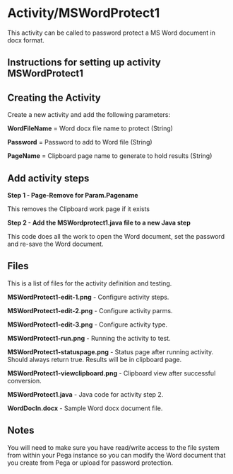 # Activity/MSWordProtect1
This activity can be called to password protect a MS Word document in docx format.

## Instructions for setting up activity MSWordProtect1

## Creating the Activity
Create a new activity and add the following parameters:

**WordFileName** = Word docx file name to protect (String)

**Password** = Password to add to Word file (String)

**PageName** = Clipboard page name to generate to hold results (String)

## Add activity steps

**Step 1  - Page-Remove for Param.Pagename**

This removes the Clipboard work page if it exists

**Step 2 - Add the MSWordprotect1.java file to a new Java step**

This code does all the work to open the Word document, set the password and re-save the Word document.

## Files

This is a list of files for the activity definition and testing.

**MSWordProtect1-edit-1.png** - Configure activity steps.

**MSWordProtect1-edit-2.png** - Configure activity parms.

**MSWordProtect1-edit-3.png** - Configure activity type.

**MSWordProtect1-run.png** - Running the activity to test.

**MSWordProtect1-statuspage.png** - Status page after running activity. Should always return true. Results will be in clipboard page. 

**MSWordProtect1-viewclipboard.png** - Clipboard view after successful conversion.

**MSWordProtect1.java** - Java code for activity step 2.

**WordDocIn.docx** - Sample Word docx document file. 

## Notes

You will need to make sure you have read/write access to the file system from within your Pega instance so you can modify the Word document that you create from Pega or upload for password protection. 



